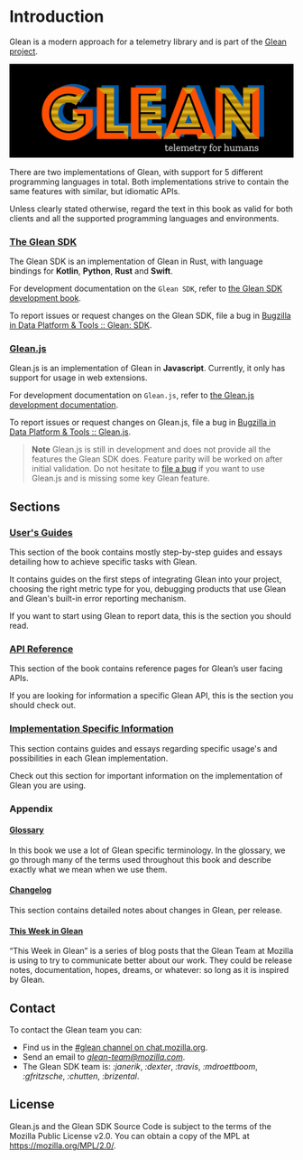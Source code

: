 # Introduction

Glean is a modern approach for a telemetry library
and is part of the [Glean project](https://docs.telemetry.mozilla.org/concepts/glean/glean.html).

![Glean logo](glean.jpeg)

There are two implementations of Glean, with support for 5 different programming languages in total.
Both implementations strive to contain the same features with similar, but idiomatic APIs.

Unless clearly stated otherwise, regard the text in this book as valid for both clients
and all the supported programming languages and environments.

### [The Glean SDK](https://github.com/mozilla/glean)

The Glean SDK is an implementation of Glean in Rust, with language bindings for **Kotlin**,
**Python**, **Rust** and **Swift**.

For development documentation on the `Glean SDK`,
refer to [the Glean SDK development book](../dev/index.html).

To report issues or request changes on the Glean SDK,
file a bug in [Bugzilla in Data Platform & Tools :: Glean: SDK](https://bugzilla.mozilla.org/enter_bug.cgi?product=Data+Platform+and+Tools&component=Glean%3A+SDK&priority=P3&status_whiteboard=%5Btelemetry%3Aglean-rs%3Am%3F%5D).

### [Glean.js](https://github.com/mozilla/glean.js)

Glean.js is an implementation of Glean in **Javascript**. Currently, it only has support
for usage in web extensions.

For development documentation on `Glean.js`,
refer to [the Glean.js development documentation](https://github.com/mozilla/glean.js/tree/main/docs).

To report issues or request changes on Glean.js,
file a bug in [Bugzilla in Data Platform & Tools :: Glean.js][gleanjs-bugs].

> **Note** Glean.js is still in development and does not provide all the features the Glean SDK does.
> Feature parity will be worked on after initial validation. Do not hesitate to [file a bug][gleanjs-bugs]
> if you want to use Glean.js and is missing some key Glean feature.
## Sections

### [User's Guides](./user/adding-glean-to-your-project.html)

This section of the book contains mostly step-by-step guides and essays detailing how to
achieve specific tasks with Glean.

It contains guides on the first steps of integrating Glean into your project,
choosing the right metric type for you, debugging products that use Glean and
Glean's built-in error reporting mechanism.

If you want to start using Glean to report data, this is the section you should read.

### [API Reference](./reference/yaml/index.html)

This section of the book contains reference pages for Glean’s user facing APIs.

If you are looking for information a specific Glean API, this is the section you should check out.

### [Implementation Specific Information](./impl/android/index.html)

This section contains guides and essays regarding specific usage's
and possibilities in each Glean implementation.

Check out this section for important information on the implementation of Glean you are using.

### Appendix

#### [Glossary](./appendix/glossary.html)

In this book we use a lot of Glean specific terminology. In the glossary, we go through
many of the terms used throughout this book and describe exactly what we mean when we use them.

#### [Changelog](./appendix/changelog.html)

This section contains detailed notes about changes in Glean, per release.

#### [This Week in Glean](./appendix/twig.html)

“This Week in Glean” is a series of blog posts that the Glean Team at Mozilla is using to try
to communicate better about our work. They could be release notes, documentation, hopes, dreams,
or whatever: so long as it is inspired by Glean.

## Contact

To contact the Glean team you can:

- Find us in the [#glean channel on chat.mozilla.org](https://chat.mozilla.org/#/room/#glean:mozilla.org).
- Send an email to *glean-team@mozilla.com*.
- The Glean SDK team is: *:janerik*, *:dexter*, *:travis*, *:mdroettboom*, *:gfritzsche*, *:chutten*, *:brizental*.

## License

Glean.js and the Glean SDK Source Code is subject to the terms of the Mozilla Public License v2.0.
You can obtain a copy of the MPL at <https://mozilla.org/MPL/2.0/>.

[gleanjs-bugs]: https://bugzilla.mozilla.org/enter_bug.cgi?product=Data+Platform+and+Tools&component=Glean.js&priority=P4&status_whiteboard=%5Btelemetry%3Aglean-js%3Am%3F%5D
